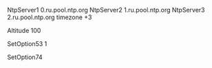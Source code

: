 
NtpServer1 0.ru.pool.ntp.org
NtpServer2 1.ru.pool.ntp.org
NtpServer3 2.ru.pool.ntp.org
timezone +3

Altitude 100

SetOption53 1


SetOption74
